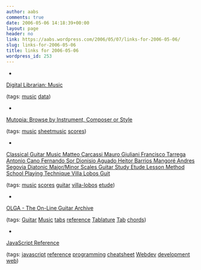 ```yaml
---
author: aabs
comments: true
date: 2006-05-06 14:18:39+00:00
layout: page
header: no
link: https://aabs.wordpress.com/2006/05/07/links-for-2006-05-06/
slug: links-for-2006-05-06
title: links for 2006-05-06
wordpress_id: 253
---
```



	
  * 
		

[Digital Librarian: Music](http://www.digital-librarian.com/music.html)


		

(tags: [music](http://del.icio.us/aabs/music) [data](http://del.icio.us/aabs/data))


	

	
  * 
		

[Mutopia: Browse by Instrument, Composer or Style](http://www.mutopiaproject.org/browse.html)


		

(tags: [music](http://del.icio.us/aabs/music) [sheetmusic](http://del.icio.us/aabs/sheetmusic) [scores](http://del.icio.us/aabs/scores))


	

	
  * 
		

[Classical Guitar Music Matteo Carcassi Mauro Giuliani Francisco Tarrega Antonio Cano Fernando Sor Dionisio Aguado Heitor Barrios Mangoré Andres Segovia Diatonic Major/Minor Scales Guitar Study Etude Lesson Method School Playing Technique Villa Lobos Guit](http://ezzahir.esmartweb.com/)


		

(tags: [music](http://del.icio.us/aabs/music) [scores](http://del.icio.us/aabs/scores) [guitar](http://del.icio.us/aabs/guitar) [villa-lobos](http://del.icio.us/aabs/villa-lobos) [etude](http://del.icio.us/aabs/etude))


	

	
  * 
		

[OLGA - The On-Line Guitar Archive](http://www.olga.net/)


		

(tags: [Guitar](http://del.icio.us/aabs/Guitar) [Music](http://del.icio.us/aabs/Music) [tabs](http://del.icio.us/aabs/tabs) [reference](http://del.icio.us/aabs/reference) [Tablature](http://del.icio.us/aabs/Tablature) [Tab](http://del.icio.us/aabs/Tab) [chords](http://del.icio.us/aabs/chords))


	

	
  * 
		

[JavaScript Reference](http://javascript-reference.info/)


		

(tags: [javascript](http://del.icio.us/aabs/javascript) [reference](http://del.icio.us/aabs/reference) [programming](http://del.icio.us/aabs/programming) [cheatsheet](http://del.icio.us/aabs/cheatsheet) [Webdev](http://del.icio.us/aabs/Webdev) [development](http://del.icio.us/aabs/development) [web](http://del.icio.us/aabs/web))


	



